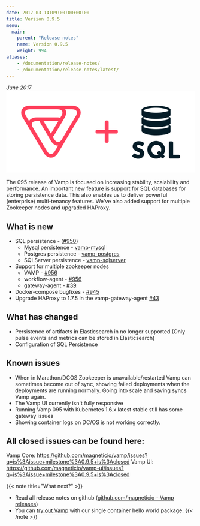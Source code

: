 ```yaml
---
date: 2017-03-14T09:00:00+00:00
title: Version 0.9.5
menu:
  main:
    parent: "Release notes"
    name: Version 0.9.5
    weight: 994
aliases:
    - /documentation/release-notes/
    - /documentation/release-notes/latest/
---
```


_June 2017_
![](/images/screens/v095/vamp095-SQL.png)

The 095 release of Vamp is focused on increasing stability, scalability and performance. An important new feature is support for SQL databases for storing persistence data. This also enables us to deliver powerful (enterprise) multi-tenancy features. We've also added support for multiple Zookeeper nodes and upgraded HAProxy.


## What is new

* SQL persistence - ([#950](https://github.com/magneticio/vamp/issues/950))
  * Mysql persistence - [vamp-mysql](https://github.com/magneticio/vamp-mysql)
  * Postgres persistence - [vamp-postgres](https://github.com/magneticio/vamp-postgresql)
  * SQLServer persistence - [vamp-sqlserver](https://github.com/magneticio/vamp-sqlserver)
* Support for multiple zookeeper nodes
  * VAMP - [#956](https://github.com/magneticio/vamp/issues/956)
  * workflow-agent - [#956](https://github.com/magneticio/vamp/issues/956)
  * gateway-agent - [#39](https://github.com/magneticio/vamp-gateway-agent/issues/39)
* Docker-compose bugfixes - [#945](https://github.com/magneticio/vamp/issues/945)
* Upgrade HAProxy to 1.7.5 in the vamp-gateway-agent [#43](https://github.com/magneticio/vamp-gateway-agent/issues/43)


## What has changed

* Persistence of artifacts in Elasticsearch in no longer supported (Only pulse events and metrics can be stored in Elasticsearch)
* Configuration of SQL Persistence

## Known issues

* When in Marathon/DCOS Zookeeper is unavailable/restarted Vamp can sometimes become out of sync, showing failed deployments when the deployments are running normally. Going into scale and saving syncs Vamp again.
* The Vamp UI currently isn't fully responsive
* Running Vamp 095 with Kubernetes 1.6.x latest stable still has some gateway issues
* Showing container logs on DC/OS is not working correctly.

## All closed issues can be found here:

Vamp Core: https://github.com/magneticio/vamp/issues?q=is%3Aissue+milestone%3A0.9.5+is%3Aclosed
Vamp UI: https://github.com/magneticio/vamp-ui/issues?q=is%3Aissue+milestone%3A0.9.5+is%3Aclosed

{{< note title="What next?" >}}
* Read all release notes on github ([github.com/magneticio - Vamp releases](https://github.com/magneticio/vamp/releases))
* You can [try out Vamp](/documentation/installation/hello-world) with our single container hello world package.
{{< /note >}}
